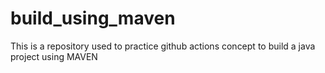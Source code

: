 # build_using_maven
This is a repository used to practice github actions concept to build a java project using MAVEN
